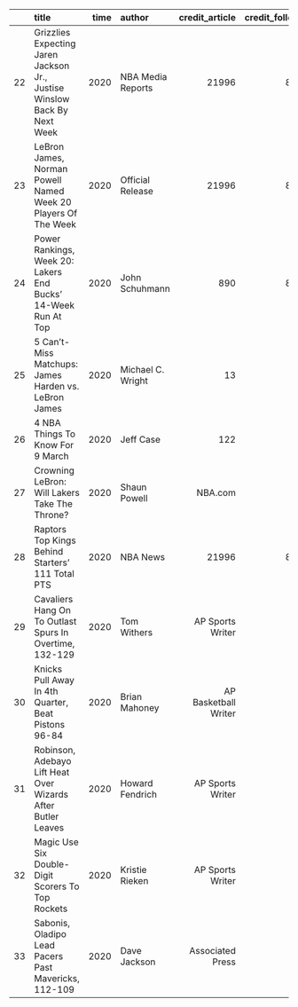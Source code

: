 |    | title                                                                    |   time | author                               |   credit_article |   credit_followers |   credit_tweets |
|---:|:-------------------------------------------------------------------------|-------:|:-------------------------------------|-----------------:|-------------------:|----------------:|
| 22 | Grizzlies Expecting Jaren Jackson Jr., Justise Winslow Back By Next Week |   2020 | NBA Media Reports                    |            21996 |              84859 |           93866 |
| 23 | LeBron James, Norman Powell Named Week 20 Players Of The Week            |   2020 | Official Release                     |            21996 |              84859 |           93866 |
| 24 | Power Rankings, Week 20: Lakers End Bucks’ 14-Week Run At Top            |   2020 | John Schuhmann                       |              890 |              84859 |           48341 |
| 25 | 5 Can’t-Miss Matchups: James Harden vs. LeBron James                     |   2020 | Michael C. Wright                    |               13 |                 91 |              42 |
| 26 | 4 NBA Things To Know For 9 March                                         |   2020 | Jeff Case                            |              122 |                 91 |              42 |
| 27 | Crowning LeBron: Will Lakers Take The Throne?                            |   2020 | Shaun Powell | NBA.com               |              651 |                 91 |              42 |
| 28 | Raptors Top Kings Behind Starters’ 111 Total PTS                         |   2020 | NBA News                             |            21996 |              84859 |           93866 |
| 29 | Cavaliers Hang On To Outlast Spurs In Overtime, 132-129                  |   2020 | Tom Withers | AP Sports Writer       |               13 |                 91 |              42 |
| 30 | Knicks Pull Away In 4th Quarter, Beat Pistons 96-84                      |   2020 | Brian Mahoney | AP Basketball Writer |               52 |                 91 |              42 |
| 31 | Robinson, Adebayo Lift Heat Over Wizards After Butler Leaves             |   2020 | Howard Fendrich | AP Sports Writer   |                5 |                 91 |              42 |
| 32 | Magic Use Six Double-Digit Scorers To Top Rockets                        |   2020 | Kristie Rieken | AP Sports Writer    |               13 |                 91 |              42 |
| 33 | Sabonis, Oladipo Lead Pacers Past Mavericks, 112-109                     |   2020 | Dave Jackson | Associated Press      |               13 |                 91 |              42 |